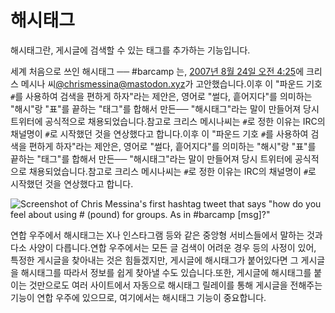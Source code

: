 # 해시태그

해시태그란, 게시글에 검색할 수 있는 태그를 추가하는 기능입니다.

세계 처음으로 쓰인 해시태그 ── #barcamp 는, [2007년 8월 24일 오전 4:25](https://twitter.com/chrismessina/status/223115412)에 크리스 메시나 씨[@chrismessina@mastodon.xyz](https://mastodon.xyz/@chrismessina)가 고안했습니다.이후 이 "파운드 기호 `#`를 사용하여 검색을 편하게 하자"라는 제안은, 영어로 "썰다, 흩어지다"를 의미하는 "해시"랑 "표"를 끝하는 "태그"를 합해서 만든── "해시태그"라는 말이 만들어져 당시 트위터에 공식적으로 채용되었습니다.참고로 크리스 메시나씨는 `#`로 정한 이유는 IRC의 채널명이 `#`로 시작했던 것을 연상했다고 합니다.이후 이 "파운드 기호 `#`를 사용하여 검색을 편하게 하자"라는 제안은, 영어로 "썰다, 흩어지다"를 의미하는 "해시"랑 "표"를 끝하는 "태그"를 합해서 만든── "해시태그"라는 말이 만들어져 당시 트위터에 공식적으로 채용되었습니다.참고로 크리스 메시나씨는 `#`로 정한 이유는 IRC의 채널명이 `#`로 시작했던 것을 연상했다고 합니다.

![Screenshot of Chris Messina's first hashtag tweet that says "how do you feel about using # (pound) for groups. As in #barcamp [msg]?"](/img/docs/for-users/features/hashtag/1.ko.png)

연합 우주에서 해시태그는 X나 인스타그램 등와 같은 중앙형 서비스들에서 말하는 것과 다소 사양이 다릅니다.연합 우주에서는 모든 글 검색이 어려운 경우 등의 사정이 있어, 특정한 게시글을 찾아내는 것은 힘들겠지만, 게시글에 해시태그가 붙어있다면 그 게시글을 해시태그를 따라서 정보를 쉽게 찾아낼 수도 있습니다.또한, 게시글에 해시태그를 붙이는 것만으로도 여러 사이트에서 자동으로 해시태그 릴레이를 통해 게시글을 전해주는 기능이 연합 우주에 있으므로, 여기에서는 해시태그 기능이 중요합니다.
